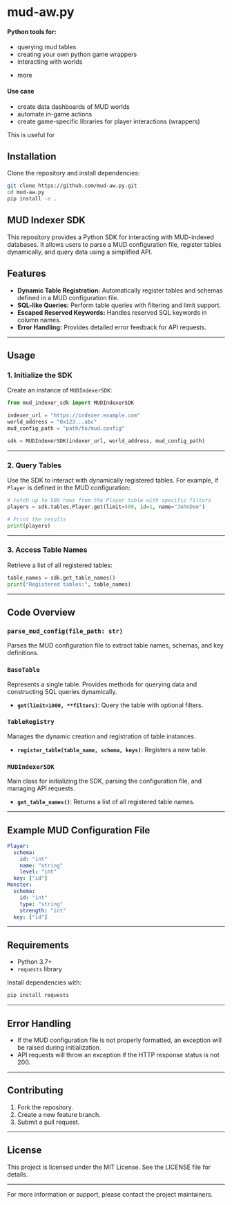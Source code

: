 # mud-aw.py

#### Python tools for:
 
- querying mud tables
- creating your own python game wrappers
- interacting with worlds
+ more

#### Use case

- create data dashboards of MUD worlds
- automate in-game actions
- create game-specific libraries for player interactions (wrappers)

This is useful for 

## Installation

Clone the repository and install dependencies:

```bash
git clone https://github.com/mud-aw.py.git
cd mud-aw.py
pip install -e .
```


## MUD Indexer SDK

This repository provides a Python SDK for interacting with MUD-indexed databases. It allows users to parse a MUD configuration file, register tables dynamically, and query data using a simplified API.

## Features

- **Dynamic Table Registration:** Automatically register tables and schemas defined in a MUD configuration file.
- **SQL-like Queries:** Perform table queries with filtering and limit support.
- **Escaped Reserved Keywords:** Handles reserved SQL keywords in column names.
- **Error Handling:** Provides detailed error feedback for API requests.


---

## Usage

### 1. Initialize the SDK
Create an instance of `MUDIndexerSDK`:

```python
from mud_indexer_sdk import MUDIndexerSDK

indexer_url = "https://indexer.example.com"
world_address = "0x123...abc"
mud_config_path = "path/to/mud.config"

sdk = MUDIndexerSDK(indexer_url, world_address, mud_config_path)
```

---

### 2. Query Tables

Use the SDK to interact with dynamically registered tables. For example, if `Player` is defined in the MUD configuration:

```python
# Fetch up to 500 rows from the Player table with specific filters
players = sdk.tables.Player.get(limit=500, id=1, name="JohnDoe")

# Print the results
print(players)
```

---

### 3. Access Table Names

Retrieve a list of all registered tables:

```python
table_names = sdk.get_table_names()
print("Registered tables:", table_names)
```

---

## Code Overview

### `parse_mud_config(file_path: str)`

Parses the MUD configuration file to extract table names, schemas, and key definitions.

### `BaseTable`

Represents a single table. Provides methods for querying data and constructing SQL queries dynamically.

- **`get(limit=1000, **filters)`**: Query the table with optional filters.

### `TableRegistry`

Manages the dynamic creation and registration of table instances.

- **`register_table(table_name, schema, keys)`**: Registers a new table.

### `MUDIndexerSDK`

Main class for initializing the SDK, parsing the configuration file, and managing API requests.

- **`get_table_names()`**: Returns a list of all registered table names.

---

## Example MUD Configuration File

```yaml
Player:
  schema:
    id: "int"
    name: "string"
    level: "int"
  key: ["id"]
Monster:
  schema:
    id: "int"
    type: "string"
    strength: "int"
  key: ["id"]
```

---

## Requirements

- Python 3.7+
- `requests` library

Install dependencies with:

```bash
pip install requests
```

---

## Error Handling

- If the MUD configuration file is not properly formatted, an exception will be raised during initialization.
- API requests will throw an exception if the HTTP response status is not 200.

---

## Contributing

1. Fork the repository.
2. Create a new feature branch.
3. Submit a pull request.

---

## License

This project is licensed under the MIT License. See the LICENSE file for details.

---

For more information or support, please contact the project maintainers.

